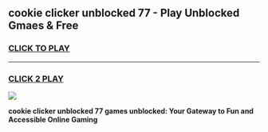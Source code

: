 
## cookie clicker unblocked 77 - Play Unblocked Gmaes & Free
<h3>
<a href="https://news.freeplayer.one?title=cookie_clicker_unblocked_77&ref=16F">CLICK TO PLAY</a></h3>
<hr>

<h3>
<a href="https://news.freeplayer.one?title=cookie_clicker_unblocked_77&ref=16F">CLICK 2 PLAY</a>
  
</h3>

<a href="https://news.freeplayer.one?title=cookie_clicker_unblocked_77&ref=16F/"><img src="https://clearcache.store/games.png"></a>


**cookie clicker unblocked 77 games unblocked: Your Gateway to Fun and Accessible Online Gaming**
